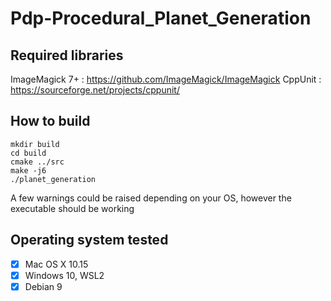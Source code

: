 # Pdp-Procedural_Planet_Generation

## Required libraries
ImageMagick 7+ : https://github.com/ImageMagick/ImageMagick
CppUnit : https://sourceforge.net/projects/cppunit/

## How to build

```
mkdir build
cd build
cmake ../src
make -j6
./planet_generation
```
A few warnings could be raised depending on your OS, however the executable should be working

## Operating system tested

- [x] Mac OS X 10.15
- [x] Windows 10, WSL2
- [x] Debian 9